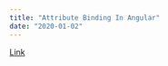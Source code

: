 ```yaml
---
title: "Attribute Binding In Angular"
date: "2020-01-02"
---
```


[Link](https://youtu.be/vunUXYGBFOk)
